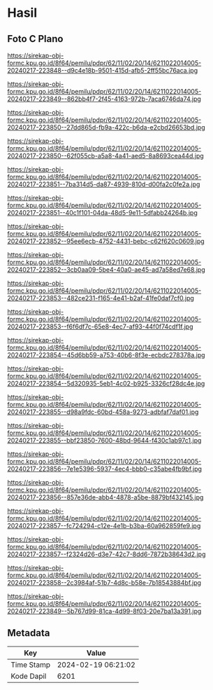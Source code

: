 # Hasil

## Foto C Plano

https://sirekap-obj-formc.kpu.go.id/8f64/pemilu/pdpr/62/11/02/20/14/6211022014005-20240217-223848--d9c4e18b-9501-415d-afb5-2ff55bc76aca.jpg

https://sirekap-obj-formc.kpu.go.id/8f64/pemilu/pdpr/62/11/02/20/14/6211022014005-20240217-223849--862bb4f7-2f45-4163-972b-7aca6746da74.jpg

https://sirekap-obj-formc.kpu.go.id/8f64/pemilu/pdpr/62/11/02/20/14/6211022014005-20240217-223850--27dd865d-fb9a-422c-b6da-e2cbd26653bd.jpg

https://sirekap-obj-formc.kpu.go.id/8f64/pemilu/pdpr/62/11/02/20/14/6211022014005-20240217-223850--62f055cb-a5a8-4a41-aed5-8a8693cea44d.jpg

https://sirekap-obj-formc.kpu.go.id/8f64/pemilu/pdpr/62/11/02/20/14/6211022014005-20240217-223851--7ba314d5-da87-4939-810d-d00fa2c0fe2a.jpg

https://sirekap-obj-formc.kpu.go.id/8f64/pemilu/pdpr/62/11/02/20/14/6211022014005-20240217-223851--40c1f101-04da-48d5-9e11-5dfabb24264b.jpg

https://sirekap-obj-formc.kpu.go.id/8f64/pemilu/pdpr/62/11/02/20/14/6211022014005-20240217-223852--95ee6ecb-4752-4431-bebc-c62f620c0609.jpg

https://sirekap-obj-formc.kpu.go.id/8f64/pemilu/pdpr/62/11/02/20/14/6211022014005-20240217-223852--3cb0aa09-5be4-40a0-ae45-ad7a58ed7e68.jpg

https://sirekap-obj-formc.kpu.go.id/8f64/pemilu/pdpr/62/11/02/20/14/6211022014005-20240217-223853--482ce231-f165-4e41-b2af-41fe0daf7cf0.jpg

https://sirekap-obj-formc.kpu.go.id/8f64/pemilu/pdpr/62/11/02/20/14/6211022014005-20240217-223853--f6f6df7c-65e8-4ec7-af93-44f0f74cdf1f.jpg

https://sirekap-obj-formc.kpu.go.id/8f64/pemilu/pdpr/62/11/02/20/14/6211022014005-20240217-223854--45d6bb59-a753-40b6-8f3e-ecbdc278378a.jpg

https://sirekap-obj-formc.kpu.go.id/8f64/pemilu/pdpr/62/11/02/20/14/6211022014005-20240217-223854--5d320935-5eb1-4c02-b925-3326cf28dc4e.jpg

https://sirekap-obj-formc.kpu.go.id/8f64/pemilu/pdpr/62/11/02/20/14/6211022014005-20240217-223855--d98a9fdc-60bd-458a-9273-adbfaf7daf01.jpg

https://sirekap-obj-formc.kpu.go.id/8f64/pemilu/pdpr/62/11/02/20/14/6211022014005-20240217-223855--bbf23850-7600-48bd-9644-f430c1ab97c1.jpg

https://sirekap-obj-formc.kpu.go.id/8f64/pemilu/pdpr/62/11/02/20/14/6211022014005-20240217-223856--7e1e5396-5937-4ec4-bbb0-c35abe4fb9bf.jpg

https://sirekap-obj-formc.kpu.go.id/8f64/pemilu/pdpr/62/11/02/20/14/6211022014005-20240217-223856--857e36de-abb4-4878-a5be-8879bf432145.jpg

https://sirekap-obj-formc.kpu.go.id/8f64/pemilu/pdpr/62/11/02/20/14/6211022014005-20240217-223857--fc724294-c12e-4e1b-b3ba-60a962859fe9.jpg

https://sirekap-obj-formc.kpu.go.id/8f64/pemilu/pdpr/62/11/02/20/14/6211022014005-20240217-223857--f2324d26-d3e7-42c7-8dd6-7872b38643d2.jpg

https://sirekap-obj-formc.kpu.go.id/8f64/pemilu/pdpr/62/11/02/20/14/6211022014005-20240217-223858--2c3984af-51b7-4d8c-b58e-7b18543884bf.jpg

https://sirekap-obj-formc.kpu.go.id/8f64/pemilu/pdpr/62/11/02/20/14/6211022014005-20240217-223849--5b767d99-81ca-4d99-8f03-20e7ba13a391.jpg


## Metadata

| Key        | Value               |
| ---------- | ------------------- |
| Time Stamp | 2024-02-19 06:21:02 |
| Kode Dapil | 6201                |



